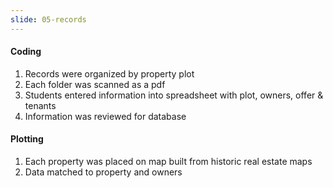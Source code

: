 ```yaml
---
slide: 05-records
---
```

#### Coding
1. Records were organized by property plot
2. Each folder was scanned as a pdf
3. Students entered information into spreadsheet with plot, owners, offer & tenants
4. Information was reviewed for database

#### Plotting
1. Each property was placed on map built from historic real estate maps
2. Data matched to property and owners
